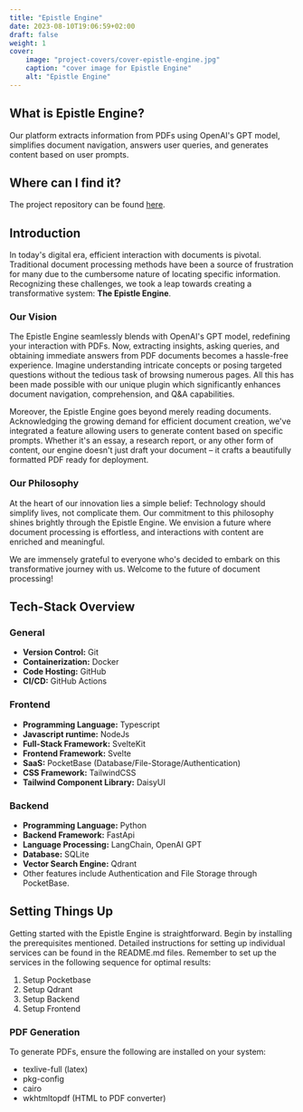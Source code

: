```yaml
---
title: "Epistle Engine"
date: 2023-08-10T19:06:59+02:00
draft: false
weight: 1
cover:
    image: "project-covers/cover-epistle-engine.jpg"
    caption: "cover image for Epistle Engine"
    alt: "Epistle Engine"
---
```


## What is Epistle Engine?

Our platform extracts information from PDFs using OpenAI's GPT model, simplifies document navigation, answers user queries, and generates content based on user prompts.

## Where can I find it?

The project repository can be found [here](https://github.com/kamyabnazari/epistle-engine).

## Introduction

In today's digital era, efficient interaction with documents is pivotal. Traditional document processing methods have been a source of frustration for many due to the cumbersome nature of locating specific information. Recognizing these challenges, we took a leap towards creating a transformative system: **The Epistle Engine**.

### Our Vision

The Epistle Engine seamlessly blends with OpenAI's GPT model, redefining your interaction with PDFs. Now, extracting insights, asking queries, and obtaining immediate answers from PDF documents becomes a hassle-free experience. Imagine understanding intricate concepts or posing targeted questions without the tedious task of browsing numerous pages. All this has been made possible with our unique plugin which significantly enhances document navigation, comprehension, and Q&A capabilities.

Moreover, the Epistle Engine goes beyond merely reading documents. Acknowledging the growing demand for efficient document creation, we've integrated a feature allowing users to generate content based on specific prompts. Whether it's an essay, a research report, or any other form of content, our engine doesn't just draft your document – it crafts a beautifully formatted PDF ready for deployment.

### Our Philosophy

At the heart of our innovation lies a simple belief: Technology should simplify lives, not complicate them. Our commitment to this philosophy shines brightly through the Epistle Engine. We envision a future where document processing is effortless, and interactions with content are enriched and meaningful.

We are immensely grateful to everyone who's decided to embark on this transformative journey with us. Welcome to the future of document processing!

## Tech-Stack Overview

### General
- **Version Control:** Git
- **Containerization:** Docker
- **Code Hosting:** GitHub
- **CI/CD:** GitHub Actions

### Frontend
- **Programming Language:** Typescript
- **Javascript runtime:** NodeJs
- **Full-Stack Framework:** SvelteKit
- **Frontend Framework:** Svelte
- **SaaS:** PocketBase (Database/File-Storage/Authentication)
- **CSS Framework:** TailwindCSS
- **Tailwind Component Library:** DaisyUI

### Backend
- **Programming Language:** Python
- **Backend Framework:** FastApi
- **Language Processing:** LangChain, OpenAI GPT
- **Database:** SQLite
- **Vector Search Engine:** Qdrant
- Other features include Authentication and File Storage through PocketBase.

## Setting Things Up

Getting started with the Epistle Engine is straightforward. Begin by installing the prerequisites mentioned. Detailed instructions for setting up individual services can be found in the README.md files. Remember to set up the services in the following sequence for optimal results:
1. Setup Pocketbase
2. Setup Qdrant
3. Setup Backend
4. Setup Frontend

### PDF Generation
To generate PDFs, ensure the following are installed on your system:
- texlive-full (latex)
- pkg-config
- cairo
- wkhtmltopdf (HTML to PDF converter)
